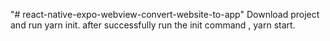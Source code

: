 "# react-native-expo-webview-convert-website-to-app" 
Download project and run yarn init. after successfully run the init command , yarn start.
